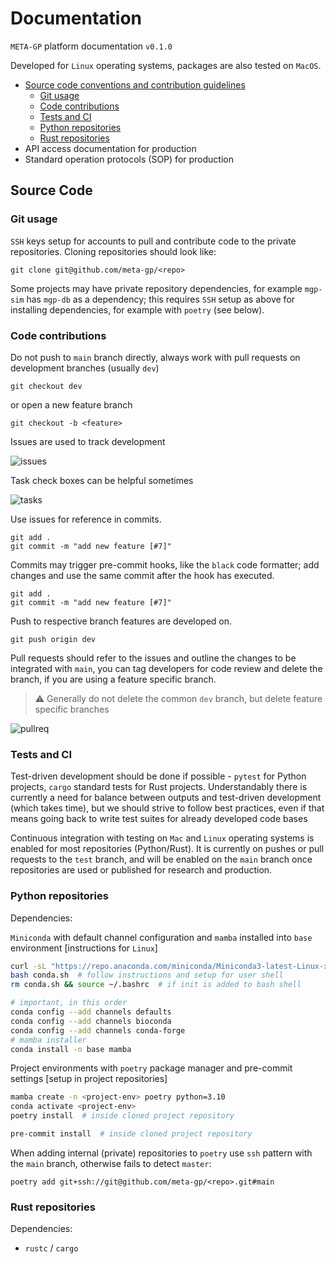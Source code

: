 # Documentation

`META-GP` platform documentation `v0.1.0`

Developed for `Linux` operating systems, packages are also tested on `MacOS`.

- [Source code conventions and contribution guidelines](#source-code)
  - [Git usage](#git)
  - [Code contributions](#code-contributions)
  - [Tests and CI](#tests-and-ci)
  - [Python repositories](#python-repositories)
  - [Rust repositories](#rust-repositories)
- API access documentation for production
- Standard operation protocols (SOP) for production

## Source Code

### Git usage

`SSH` keys setup for accounts to pull and contribute code to the private repositories. Cloning repositories should look like:

```
git clone git@github.com/meta-gp/<repo>
```

Some projects may have private repository dependencies, for example `mgp-sim` has `mgp-db` as a dependency; this requires `SSH` setup as above for installing dependencies, for example with `poetry` (see below).


### Code contributions

Do not push to `main` branch directly, always work with pull requests on development branches (usually `dev`)

```
git checkout dev
```

or open a new feature branch

```
git checkout -b <feature>
```

Issues are used to track development

![issues](https://user-images.githubusercontent.com/12873366/154821287-0aaa4faf-931c-4136-b845-0e2e16f6c7ba.png)

Task check boxes can be helpful sometimes

![tasks](https://user-images.githubusercontent.com/12873366/154821326-7930479d-8ec9-4b05-b7fd-868d91666b17.png)


Use issues for reference in commits.

```
git add .
git commit -m "add new feature [#7]"
```

Commits may trigger pre-commit hooks, like the `black` code formatter; add changes and use the same commit after the hook has executed.

```
git add .
git commit -m "add new feature [#7]"
```

Push to respective branch features are developed on.

```
git push origin dev
```

Pull requests should refer to the issues and outline the changes to be integrated with `main`, you can tag developers for code review and delete the branch, if you are using a feature specific branch.

> ⚠️ Generally do not delete the common `dev` branch, but delete feature specific branches 

![pullreq](https://user-images.githubusercontent.com/12873366/154821929-0782c82f-3230-432c-9a45-e2d1e4e8aa0e.png)

### Tests and CI

Test-driven development should be done if possible - `pytest` for Python projects, `cargo` standard tests for Rust projects. Understandably there is currently a need for balance between outputs and test-driven development (which takes time), but we should strive to follow best practices, even if that means going back to write test suites for already developed code bases

Continuous integration with testing on `Mac` and `Linux` operating systems is enabled for most repositories (Python/Rust). It is currently on pushes or pull requests to the `test` branch, and will be enabled on the `main` branch once repositories are used or published for research and production.


### Python repositories

Dependencies:

`Miniconda` with default channel configuration and `mamba` installed into `base` environment [instructions for `Linux`]

```bash
curl -sL "https://repo.anaconda.com/miniconda/Miniconda3-latest-Linux-x86_64.sh" > conda.sh
bash conda.sh  # follow instructions and setup for user shell
rm conda.sh && source ~/.bashrc  # if init is added to bash shell

# important, in this order
conda config --add channels defaults
conda config --add channels bioconda
conda config --add channels conda-forge
# mamba installer
conda install -n base mamba 
```

Project environments with `poetry` package manager and pre-commit settings [setup in project repositories]

```bash
mamba create -n <project-env> poetry python=3.10
conda activate <project-env>
poetry install  # inside cloned project repository

pre-commit install  # inside cloned project repository
```

When adding internal (private) repositories to `poetry` use `ssh` pattern with the `main` branch, otherwise fails to detect `master`:

```
poetry add git+ssh://git@github.com/meta-gp/<repo>.git#main
```

### Rust repositories

Dependencies:

* `rustc` / `cargo`

